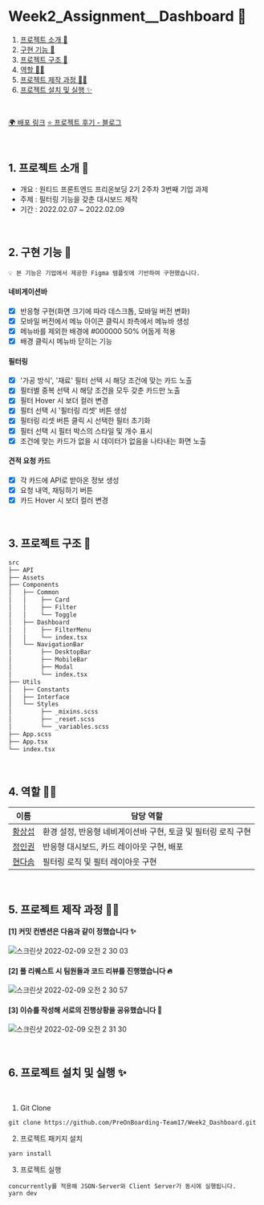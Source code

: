 # Week2_Assignment\_\_Dashboard 📝

1. [프로젝트 소개 🚀](#1-프로젝트-소개-)
2. [구현 기능 📍](#2-구현-기능-)
3. [프로젝트 구조 🌲](#3-프로젝트-구조-)
4. [역할 👋🏻](#4-역할-)
5. [프로젝트 제작 과정 ✍🏻](#5-프로젝트-제작-과정-)
6. [프로젝트 설치 및 실행 ✨](#6-프로젝트-설치-및-실행-)

<br/>

[🌍 배포 링크](https://dashboard-17seoul.herokuapp.com/)
[⭐️ 프로젝트 후기 - 블로그](https://mu-mu-syo.tistory.com/61)

<br />

## 1. 프로젝트 소개 🚀

- 개요 : 원티드 프론트엔드 프리온보딩 2기 2주차 3번째 기업 과제
- 주제 : 필터링 기능을 갖춘 대시보드 제작
- 기간 : 2022.02.07 ~ 2022.02.09

<br />

## 2. 구현 기능 📍

```plaintext
💡 본 기능은 기업에서 제공한 Figma 템플릿에 기반하여 구현했습니다.
```

#### 네비게이션바

- [x] 반응형 구현(화면 크기에 따라 데스크톱, 모바일 버전 변화)
- [x] 모바일 버전에서 메뉴 아이콘 클릭시 좌측에서 메뉴바 생성
- [x] 메뉴바를 제외한 배경에 #000000 50% 어둡게 적용
- [x] 배경 클릭시 메뉴바 닫히는 기능

#### 필터링

- [x] '가공 방식', '재료' 필터 선택 시 해당 조건에 맞는 카드 노출
- [x] 필터별 중복 선택 시 해당 조건을 모두 갖춘 카드만 노출
- [x] 필터 Hover 시 보더 컬러 변경
- [x] 필터 선택 시 '필터링 리셋' 버튼 생성
- [x] 필터링 리셋 버튼 클릭 시 선택한 필터 초기화
- [x] 필터 선택 시 필터 박스의 스타일 및 개수 표시
- [x] 조건에 맞는 카드가 없을 시 데이터가 없음을 나타내는 화면 노출

#### 견적 요청 카드

- [x] 각 카드에 API로 받아온 정보 생성
- [x] 요청 내역, 채팅하기 버튼
- [x] 카드 Hover 시 보더 컬러 변경

<br />

## 3. 프로젝트 구조 🌲

```bash
src
├── API
├── Assets
├── Components
│   ├── Common
│   │    ├── Card
│   │    ├── Filter
│   │    └── Toggle
│   ├── Dashboard
│   │    ├── FilterMenu
│   │    └── index.tsx
│   └── NavigationBar
│        ├── DesktopBar
│        ├── MobileBar
│        ├── Modal
│        └── index.tsx
├── Utils
│   ├── Constants
│   ├── Interface
│   └── Styles
│        ├── _mixins.scss
│        ├── _reset.scss
│        └── _variables.scss
├── App.scss
├── App.tsx
└── index.tsx
```

<br/>

## 4. 역할 👋🏻

| 이름                                       | 담당 역할                                                     |
| ------------------------------------------ | ------------------------------------------------------------- |
| [황상섭](https://github.com/sangseophwang) | 환경 설정, 반응형 네비게이션바 구현, 토글 및 필터링 로직 구현 |
| [정인권](https://github.com/developjik)    | 반응형 대시보드, 카드 레이아웃 구현, 배포                     |
| [현다솜](https://github.com/som-syom)      | 필터링 로직 및 필터 레이아웃 구현                             |

<br/>

## 5. 프로젝트 제작 과정 ✍🏻

#### [1] 커밋 컨벤션은 다음과 같이 정했습니다 ✨

![스크린샷 2022-02-09 오전 2 30 03](https://user-images.githubusercontent.com/79933417/153044688-8ad56c3c-e80e-4596-b1af-22dabcd47b4c.png)

#### [2] 풀 리퀘스트 시 팀원들과 코드 리뷰를 진행했습니다 🔥

![스크린샷 2022-02-09 오전 2 30 57](https://user-images.githubusercontent.com/79933417/153044812-cad598a7-82c7-44d0-a0f3-6fb6a121ceba.png)

#### [3] 이슈를 작성해 서로의 진행상황을 공유했습니다 👀

![스크린샷 2022-02-09 오전 2 31 30](https://user-images.githubusercontent.com/79933417/153045481-ce093685-87f0-4497-b5fe-0516103a66e1.png)


<br/>

## 6. 프로젝트 설치 및 실행 ✨

<br/>

1. Git Clone

```plaintext
git clone https://github.com/PreOnBoarding-Team17/Week2_Dashboard.git
```

2. 프로젝트 패키지 설치

```plaintext
yarn install
```

3. 프로젝트 실행

```plaintext
concurrently를 적용해 JSON-Server와 Client Server가 동시에 실행됩니다.
yarn dev
```
